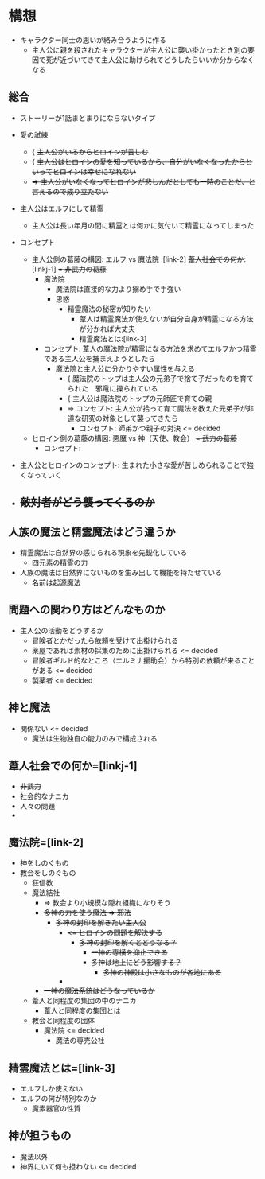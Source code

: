 # 構想

- キャラクター同士の思いが絡み合うように作る
  - 主人公に親を殺されたキャラクターが主人公に襲い掛かったとき別の要因で死が近づいてきて主人公に助けられてどうしたらいいか分からなくなる

## 総合

- ストーリーが1話まとまりにならないタイプ
- 愛の試練
  - { ~~主人公がいるからヒロインが苦しむ~~
  - { ~~主人公はヒロインの愛を知っているから、自分がいなくなったからといってヒロインは幸せになれない~~
  - ~~=> 主人公がいなくなってヒロインが悲しんだとしても一時のことだ、と言えるので成り立たない~~
- 主人公はエルフにして精霊
  - 主人公は長い年月の間に精霊とは何かに気付いて精霊になってしまった
- コンセプト
  - 主人公側の葛藤の構図: エルフ vs 魔法院 :[link-2] ~~葦人社会での何か~~:[linkj-1] ~~= 非武力の葛藤~~
    - 魔法院
      - 魔法院は直接的な力より搦め手で手強い
      - 思惑
        - 精霊魔法の秘密が知りたい
          - 葦人は精霊魔法が使えないが自分自身が精霊になる方法が分かれば大丈夫
          - 精霊魔法とは:[link-3]
    - コンセプト: 葦人の魔法院が精霊になる方法を求めてエルフかつ精霊である主人公を捕まえようとしたら
      - 魔法院と主人公に分かりやすい属性を与える
        - { 魔法院のトップは主人公の元弟子で捨て子だったのを育てられた　邪竜に操られている
        - { 主人公は魔法院のトップの元師匠で育ての親
        - => コンセプト: 主人公が拾って育て魔法を教えた元弟子が非道な研究の対象として襲ってきたら
          - コンセプト: 師弟かつ親子の対決 <= decided
  - ヒロイン側の葛藤の構図: 悪魔 vs 神（天使、教会） ~~= 武力の葛藤~~
    - コンセプト: 
- 主人公とヒロインのコンセプト: 生まれた小さな愛が苦しめられることで強くなっていく

- ~~敵対者がどう襲ってくるのか~~
  - 

## 人族の魔法と精霊魔法はどう違うか

- 精霊魔法は自然界の感じられる現象を先鋭化している
  - 四元素の精霊の力
- 人族の魔法は自然界にないものを生み出して機能を持たせている
  - 名前は起源魔法

## 問題への関わり方はどんなものか

- 主人公の活動をどうするか
  - 冒険者とかだったら依頼を受けて出掛けられる
  - 薬屋であれば素材の採集のために出掛けられる <= decided
  - 冒険者ギルド的なところ（エルミナ援助会）から特別の依頼が来ることがある <= decided
  - 製薬者 <= decided

## 神と魔法

- 関係ない <= decided
  - 魔法は生物独自の能力のみで構成される

## 葦人社会での何か=[linkj-1]

- ~~非武力~~
- 社会的なナニカ
- 人々の問題
- 

## 魔法院=[link-2]

- 神をしのぐもの
- 教会をしのぐもの
  - 狂信教
  - 魔法結社
    - => 教会より小規模な隠れ組織になりそう
    - ~~多神の力を使う魔法 => 邪法~~
      - ~~多神の封印を解きたい主人公~~
        - ~~<= ヒロインの問題を解決する~~
          - ~~多神の封印を解くとどうなる？~~
            - ~~一神の専横を抑止できる~~
            - ~~多神は地上にどう影響する？~~
              - ~~多神の神殿は小さなものが各地にある~~
        - 
    - ~~一神の魔法系統はどうなっているか~~
  - 葦人と同程度の集団の中のナニカ
    - 葦人と同程度の集団とは
  - 教会と同程度の団体
    - 魔法院 <= decided
      - 魔法の専売公社

## 精霊魔法とは=[link-3]

- エルフしか使えない
- エルフの何が特別なのか
  - 魔素器官の性質

## 神が担うもの

- 魔法以外
- 神界にいて何も担わない <= decided

